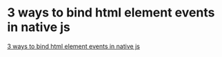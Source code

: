# 3 ways to bind html element events in native js
[3 ways to bind html element events in native js](https://aiwithcloud.com/2022/09/15/3_ways_to_bind_html_element_events_in_native_js/)